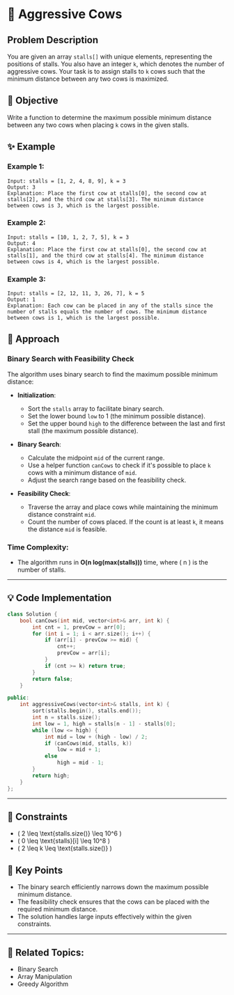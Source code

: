 # 🐄 **Aggressive Cows**

## Problem Description

You are given an array `stalls[]` with unique elements, representing the positions of stalls. You also have an integer `k`, which denotes the number of aggressive cows. Your task is to assign stalls to `k` cows such that the minimum distance between any two cows is maximized.

## 🎯 **Objective**

Write a function to determine the maximum possible minimum distance between any two cows when placing `k` cows in the given stalls.

## ✨ **Example**

### Example 1:
```plaintext
Input: stalls = [1, 2, 4, 8, 9], k = 3
Output: 3
Explanation: Place the first cow at stalls[0], the second cow at stalls[2], and the third cow at stalls[3]. The minimum distance between cows is 3, which is the largest possible.
```

### Example 2:
```plaintext
Input: stalls = [10, 1, 2, 7, 5], k = 3
Output: 4
Explanation: Place the first cow at stalls[0], the second cow at stalls[1], and the third cow at stalls[4]. The minimum distance between cows is 4, which is the largest possible.
```

### Example 3:
```plaintext
Input: stalls = [2, 12, 11, 3, 26, 7], k = 5
Output: 1
Explanation: Each cow can be placed in any of the stalls since the number of stalls equals the number of cows. The minimum distance between cows is 1, which is the largest possible.
```

## 🚀 **Approach**

### **Binary Search with Feasibility Check**

The algorithm uses binary search to find the maximum possible minimum distance:

- **Initialization**:
  - Sort the `stalls` array to facilitate binary search.
  - Set the lower bound `low` to 1 (the minimum possible distance).
  - Set the upper bound `high` to the difference between the last and first stall (the maximum possible distance).

- **Binary Search**:
  - Calculate the midpoint `mid` of the current range.
  - Use a helper function `canCows` to check if it's possible to place `k` cows with a minimum distance of `mid`.
  - Adjust the search range based on the feasibility check.

- **Feasibility Check**:
  - Traverse the array and place cows while maintaining the minimum distance constraint `mid`.
  - Count the number of cows placed. If the count is at least `k`, it means the distance `mid` is feasible.

### **Time Complexity**:
- The algorithm runs in **O(n log(max(stalls)))** time, where \( n \) is the number of stalls.

---

## 💡 **Code Implementation**

```cpp
class Solution {
    bool canCows(int mid, vector<int>& arr, int k) {
        int cnt = 1, prevCow = arr[0];
        for (int i = 1; i < arr.size(); i++) {
            if (arr[i] - prevCow >= mid) {
                cnt++;
                prevCow = arr[i];
            }
            if (cnt >= k) return true;
        }
        return false;
    }

public:
    int aggressiveCows(vector<int>& stalls, int k) {
        sort(stalls.begin(), stalls.end());
        int n = stalls.size();
        int low = 1, high = stalls[n - 1] - stalls[0];
        while (low <= high) {
            int mid = low + (high - low) / 2;
            if (canCows(mid, stalls, k))
                low = mid + 1;
            else
                high = mid - 1;
        }
        return high;
    }
};
```

---

## 🔧 **Constraints**

- \( 2 \leq \text{stalls.size()} \leq 10^6 \)
- \( 0 \leq \text{stalls}[i] \leq 10^8 \)
- \( 2 \leq k \leq \text{stalls.size()} \)

## 🌟 **Key Points**

- The binary search efficiently narrows down the maximum possible minimum distance.
- The feasibility check ensures that the cows can be placed with the required minimum distance.
- The solution handles large inputs effectively within the given constraints.

---

## 🔗 **Related Topics**:
- Binary Search
- Array Manipulation
- Greedy Algorithm